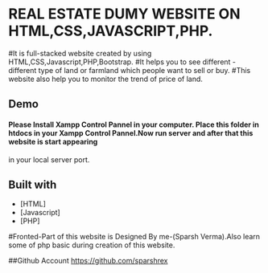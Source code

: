 # REAL ESTATE DUMY WEBSITE ON HTML,CSS,JAVASCRIPT,PHP.
#It is full-stacked website created by using HTML,CSS,Javascript,PHP,Bootstrap.
#It helps you to see different -different type of land or farmland which people want to sell or buy.
#This website also help you to monitor the trend of price of land.


## Demo
#### Please Install Xampp Control Pannel in your computer. Place this folder in htdocs in your Xampp Control Pannel.Now run server and after that this website is start appearing 
in your local server port.

## Built with 

- [HTML]
- [Javascript]
- [PHP]

#Fronted-Part of this website is Designed By me-(Sparsh Verma).Also learn some of php basic during creation of this website.


##Github Account 
https://github.com/sparshrex
